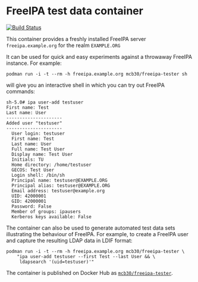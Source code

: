 FreeIPA test data container
===========================

[![Build Status](https://travis-ci.com/mcb30/freeipa-tester.svg?branch=master)](https://travis-ci.com/mcb30/freeipa-tester)

This container provides a freshly installed FreeIPA server
``freeipa.example.org`` for the realm ``EXAMPLE.ORG``

It can be used for quick and easy experiments against a throwaway
FreeIPA instance.  For example:

```
podman run -i -t --rm -h freeipa.example.org mcb30/freeipa-tester sh
```

will give you an interactive shell in which you can try out FreeIPA
commands:

```console
sh-5.0# ipa user-add testuser
First name: Test
Last name: User
---------------------
Added user "testuser"
---------------------
  User login: testuser
  First name: Test
  Last name: User
  Full name: Test User
  Display name: Test User
  Initials: TU
  Home directory: /home/testuser
  GECOS: Test User
  Login shell: /bin/sh
  Principal name: testuser@EXAMPLE.ORG
  Principal alias: testuser@EXAMPLE.ORG
  Email address: testuser@example.org
  UID: 42000001
  GID: 42000001
  Password: False
  Member of groups: ipausers
  Kerberos keys available: False
```

The container can also be used to generate automated test data sets
illustrating the behaviour of FreeIPA.  For example, to create a
FreeIPA user and capture the resulting LDAP data in LDIF format:

```
podman run -i -t --rm -h freeipa.example.org mcb30/freeipa-tester \
    "ipa user-add testuser --first Test --last User && \
     ldapsearch '(uid=testuser)'"
```

The container is published on Docker Hub as
[`mcb30/freeipa-tester`](https://hub.docker.com/r/mcb30/freeipa-tester/).
